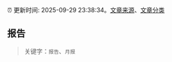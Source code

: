 :alarm_clock: 更新时间: 2025-09-29 23:38:34。[文章来源](/README.md)、[文章分类](/TAGS.md)

## 报告


> 关键字：`报告`、`月报`



